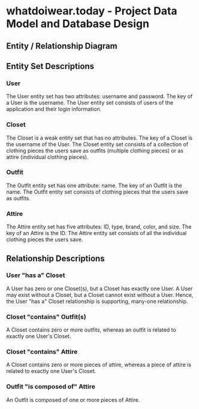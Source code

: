 # whatdoiwear.today - Project Data Model and Database Design

## Entity / Relationship Diagram

## Entity Set Descriptions

### User

The User entity set has two attributes: username and password. The key of a User is the username. The User entity set consists of users of the application and their login information.

### Closet

The Closet is a weak entity set that has no attributes. The key of a Closet is the username of the User. The Closet entity set consists of a collection of clothing pieces the users save as outfits (multiple clothing pieces) or as attire (individual clothing pieces).

### Outfit

The Outfit entity set has one attribute: name. The key of an Outfit is the name. The Outfit entity set consists of clothing pieces that the users save as outfits.

### Attire

The Attire entity set has five attributes: ID, type, brand, color, and size. The key of an Attire is the ID. The Attire entity set consists of all the individual clothing pieces the users save.

## Relationship Descriptions

### User "has a" Closet

A User has zero or one Closet(s), but a Closet has exactly one User. A User may exist without a Closet, but a Closet cannot exist without a User. Hence, the User "has a" Closet relationship is supporting, many-one relationship.

### Closet "contains" Outfit(s)

A Closet contains zero or more outfits, whereas an outfit is related to exactly one User's Closet.

### Closet "contains" Attire

A Closet contains zero or more pieces of attire, whereas a piece of attire is related to exactly one User's Closet.

### Outfit "is composed of" Attire

An Outfit is composed of one or more pieces of Attire.
